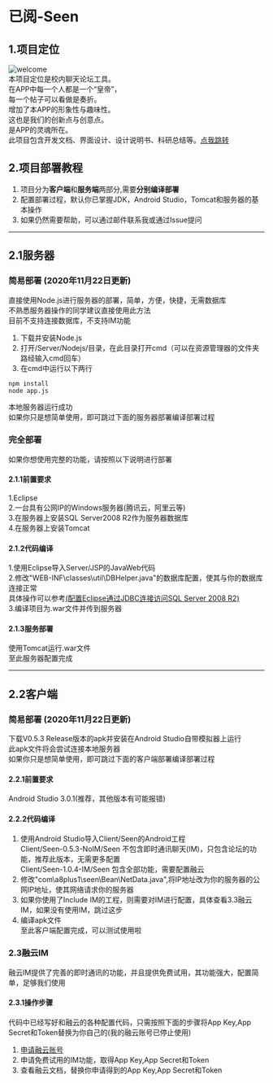 # 已阅-Seen

## 1.项目定位
![welcome](https://images.gitee.com/uploads/images/2019/0213/155450_9b9d05be_1320722.png "welcome.png")  
本项目定位是校内聊天论坛工具。  
在APP中每一个人都是一个“皇帝”，  
每一个帖子可以看做是奏折。  
增加了本APP的形象性与趣味性。  
这也是我们的创新点与创意点。  
是APP的灵魂所在。  
此项目包含开发文档、界面设计、设计说明书、科研总结等。[点我跳转](https://gitee.com/pross/seen)  

## 2.项目部署教程
1. 项目分为**客户端**和**服务端**两部分,需要**分别编译部署**  
2. 配置部署过程，默认你已掌握JDK，Android Studio，Tomcat和服务器的基本操作  
3. 如果仍然需要帮助，可以通过邮件联系我或通过Issue提问  
---
## 2.1服务器
### 简易部署 (2020年11月22日更新)  
直接使用Node.js进行服务器的部署，简单，方便，快捷，无需数据库  
不熟悉服务器操作的同学建议直接使用此方法  
目前不支持连接数据库，不支持IM功能  
1. 下载并安装Node.js  
2. 打开/Server/Nodejs/目录，在此目录打开cmd（可以在资源管理器的文件夹路经输入cmd回车）  
3. 在cmd中运行以下两行  
```
npm install  
node app.js  
```
本地服务器运行成功  
如果你只是想简单使用，即可跳过下面的服务器部署编译部署过程  

### 完全部署  
如果你想使用完整的功能，请按照以下说明进行部署  
#### 2.1.1前置要求
1.Eclipse  
2.一台具有公网IP的Windows服务器(腾讯云，阿里云等)  
3.在服务器上安装SQL Server2008 R2作为服务器数据库  
4.在服务器上安装Tomcat  

#### 2.1.2代码编译
1.使用Eclipse导入Server/JSP的JavaWeb代码  
2.修改"WEB-INF\classes\util\DBHelper.java"的数据库配置，使其与你的数据库连接正常  
具体操作可以参考[(配置Eclipse通过JDBC连接访问SQL Server 2008 R2)](https://blog.csdn.net/weixin_39645559/article/details/79522379?utm_medium=distribute.pc_relevant_t0.none-task-blog-BlogCommendFromMachineLearnPai2-1.edu_weight&depth_1-utm_source=distribute.pc_relevant_t0.none-task-blog-BlogCommendFromMachineLearnPai2-1.edu_weight)  
3.编译项目为.war文件并传到服务器  

#### 2.1.3服务部署 
使用Tomcat运行.war文件  
至此服务器配置完成  

---
## 2.2客户端
### 简易部署 (2020年11月22日更新)  
下载V0.5.3 Release版本的apk并安装在Android Studio自带模拟器上运行   
此apk文件将会尝试连接本地服务器  
如果你只是想简单使用，即可跳过下面的客户端部署编译部署过程  

#### 2.2.1前置要求
Android Studio 3.0.1(推荐，其他版本有可能报错)  

#### 2.2.2代码编译
1. 使用Android Studio导入Client/Seen的Android工程  
Client/Seen-0.5.3-NoIM/Seen 不包含即时通讯聊天(IM)，只包含论坛的功能，推荐此版本，无需更多配置    
Client/Seen-1.0.4-IM/Seen 包含全部功能，需要配置融云    
1. 修改"com\a8plus1\seen\Bean\NetData.java",将IP地址改为你的服务器的公网IP地址，使其网络请求你的服务器  
2. 如果你使用了Include IM的工程，则需要对IM进行配置，具体查看3.3融云IM，如果没有使用IM，跳过这步  
3. 编译apk文件  
至此客户端配置完成，可以测试使用啦  

### 2.3融云IM
融云IM提供了完善的即时通讯的功能，并且提供免费试用，其功能强大，配置简单，足够我们使用

#### 2.3.1操作步骤
代码中已经写好和融云的各种配置代码，只需按照下面的步骤将App Key,App Secret和Token替换为你自己的(我的融云账号已停止使用)  
1. [申请融云账号](https://www.rongcloud.cn/)  
2. 申请免费试用的IM功能，取得App Key,App Secret和Token  
3. 查看融云文档，替换你申请得到的App Key,App Secret和Token  
